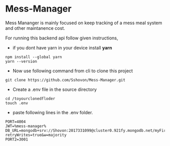 # Mess-Manager
Mess Mananger is mainly focused on keep tracking of a mess meal system and other maintanence cost.

For running this backend api follow given instructions,
* if you dont have yarn in your device install __yarn__ 
```
npm install --global yarn
yarn --version

```
* Now use following command from cli to clone this project
```
git clone https://github.com/Sshovon/Mess-Manager.git

```
* Create a .env file in the source directory
```
cd /toyourclonedfloder
touch .env

```
* paste following lines in the .env folder.
```
PORT=4004
JWT=%mess-manager%
DB_URL=mongodb+srv://Shovon:2017331099@cluster0.921fy.mongodb.net/myFirstDatabase?retryWrites=true&w=majority
PORT2=3001

```
